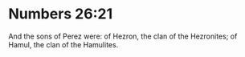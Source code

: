 # Numbers 26:21

And the sons of Perez were: of Hezron, the clan of the Hezronites; of Hamul, the clan of the Hamulites.

